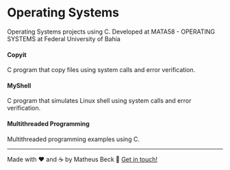 # Operating Systems 
Operating Systems projects using C. Developed at MATA58 - OPERATING SYSTEMS at Federal University of Bahia

#### Copyit
C program that copy files using system calls and error verification.

#### MyShell
C program that simulates Linux shell using system calls and error verification.

#### Multithreaded Programming
Multithreaded programming examples using C.

---

Made with ❤️ and ☕ by Matheus Beck :wave: [Get in touch!](https://www.linkedin.com/in/matheus-beck/)
